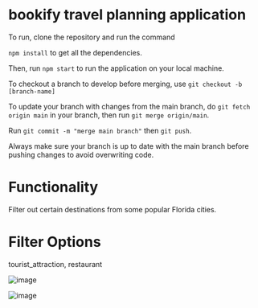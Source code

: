 # bookify travel planning application

To run, clone the repository and run the command 

```npm install``` to get all the dependencies.

Then, run ```npm start``` to run the application on your local machine.

To checkout a branch to develop before merging, use ```git checkout -b [branch-name]```

To update your branch with changes from the main branch, do ```git fetch origin main``` in your branch, then run
```git merge origin/main```.

Run ```git commit -m "merge main branch"``` then ```git push```.

Always make sure your branch is up to date with the main branch before pushing changes to avoid overwriting code.

# Functionality

Filter out certain destinations from some popular Florida cities. 

# Filter Options

tourist_attraction, restaurant

![image](https://user-images.githubusercontent.com/43797198/234698723-b36d0d60-b0a4-4812-8579-0164e7e03a09.png)

![image](https://user-images.githubusercontent.com/43797198/234961653-e0b7e006-a5da-471a-b316-bde156c7c874.png)
